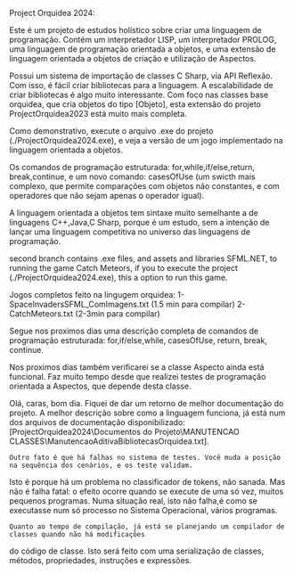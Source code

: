 Project Orquidea 2024:

Este é um projeto de estudos holístico sobre criar uma linguagem de programação.
Contém um interpretador LISP, um interpretador PROLOG, uma linguagem de programação orientada
a objetos, e uma extensão de linguagem orientada a objetos de criação e utilização de Aspectos.

Possui um sistema de importação de classes C Sharp, via API Reflexão. Com isso, é fácil
criar bibliotecas para a linguagem. A escalabilidade de criar bibliotecas é algo muito interessante.
Com foco nas classes base orquidea, que cria objetos do tipo [Objeto], esta extensão do projeto
ProjectOrquidea2023 está muito mais completa. 

Como demonstrativo, execute o arquivo .exe do projeto (./ProjectOrquidea2024.exe), e veja
a versão de um jogo implementado na linguagem orientada a objetos.

Os comandos de programação estruturada: for,while,if/else,return, break,continue, e um novo
comando: casesOfUse (um swicth mais complexo, que permite comparações com objetos não constantes,
e com operadores que não sejam apenas o operador igual).

A linguagem orientada a objetos tem sintaxe muito semelhante a de linguagens C++,Java,C Sharp, porque
é um estudo, sem a intenção de lançar uma linguagem competitiva no universo das linguagens de programação.

second branch contains .exe files, and assets and libraries SFML.NET, to running the game Catch Meteors,
if you to execute the project (./ProjectOrquidea2024.exe), this a option to run this game.


Jogos completos feito na lingugem orquidea:
	1- SpaceInvadersSFML_ComImagens.txt (1.5 min para compilar)
	2- CatchMeteors.txt  (2-3min para compilar)
	


 
Segue nos proximos dias uma descrição completa de comandos de programação estruturada: for,if/else,while, casesOfUse,
return, break, continue.

Nos proximos dias também verificarei se a classe Aspecto ainda está funcional. Faz muito tempo desde que
realizei testes de programação orientada a Aspectos, que depende desta classe.

Olá, caras, bom dia.
Fiquei de dar um retorno de melhor documentação do projeto.
	A melhor descrição sobre como a linguagem funciona, já está num dos arquivos de documentação disponibilizado: 
	[ProjectOrquidea2024\Documentos do Projeto\MANUTENCAO CLASSES\ManutencaoAditivaBibliotecasOrquidea.txt].


	Outro fato é que há falhas no sistema de testes. Você muda a posição na sequência dos cenários, e os teste validam.
Isto é porque há um problema no classificador de tokens, não sanada. Mas não é falha fatal: o efeito ocorre
quando se execute de uma só vez, muitos pequenos programas. Numa situação real, isto não falha,é como se executasse
num só processo no Sistema Operacional, vários programas.

	Quanto ao tempo de compilação, já está se planejando um compilador de classes quando não há modificações
do código de classe. Isto será feito com uma serialização de classes, métodos, propriedades, instruções e expressões.
	

	
